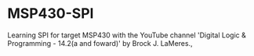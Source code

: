 # MSP430-SPI
Learning SPI for target MSP430 with the YouTube channel  'Digital Logic &amp; Programming - 14.2(a and foward)' by Brock J. LaMeres., 
